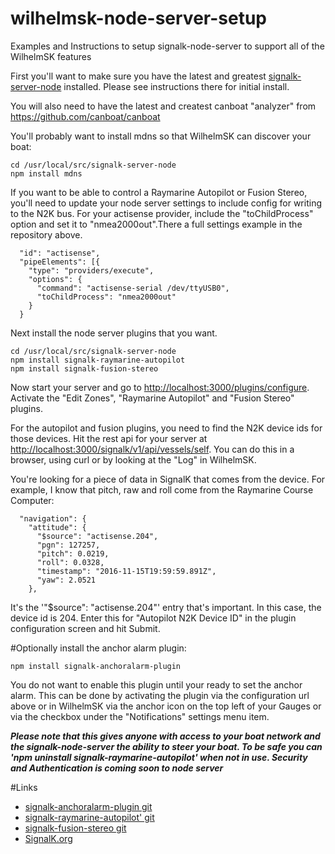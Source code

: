 # wilhelmsk-node-server-setup
Examples and Instructions to setup signalk-node-server to support all of the WilhelmSK features


First you'll  want to make sure you have the latest and greatest [signalk-server-node](https://github.com/SignalK/signalk-server-node) installed. Please see instructions there for initial install.

You will also need to have the latest and createst canboat "analyzer" from https://github.com/canboat/canboat

You'll probably want to install mdns so that WilhelmSK can discover your boat:

```
cd /usr/local/src/signalk-server-node
npm install mdns
```

If you want to be able to control a Raymarine Autopilot or Fusion Stereo, you'll need to update your node server settings to include config for writing to the N2K bus. For your actisense provider, include the "toChildProcess" option and set it to "nmea2000out".There a full settings example in the repository above.

```
  "id": "actisense",
  "pipeElements": [{
    "type": "providers/execute",
    "options": {
      "command": "actisense-serial /dev/ttyUSB0",
      "toChildProcess": "nmea2000out"
    }
  }
```

Next install the node server plugins that you want.

```
cd /usr/local/src/signalk-server-node
npm install signalk-raymarine-autopilot
npm install signalk-fusion-stereo
```

Now start your server and go to <http://localhost:3000/plugins/configure>.
Activate the "Edit Zones", "Raymarine Autopilot" and "Fusion Stereo" plugins.

For the autopilot and fusion plugins, you need to find the N2K device ids for those devices.
Hit the rest api for your server at <http://localhost:3000/signalk/v1/api/vessels/self>. You can do this in a browser, using curl or by looking at the "Log" in WilhelmSK.

You're looking for a piece of data in SignalK that comes from the device. For example, I know that pitch, raw and roll come from the Raymarine Course Computer:

```
  "navigation": {
    "attitude": {
      "$source": "actisense.204", 
      "pgn": 127257, 
      "pitch": 0.0219, 
      "roll": 0.0328, 
      "timestamp": "2016-11-15T19:59:59.891Z", 
      "yaw": 2.0521
    }, 
```

It's the '"$source": "actisense.204"' entry that's important. In this case, the device id is 204. Enter this for "Autopilot N2K Device ID" in the plugin configuration screen and hit Submit.

#Optionally install the anchor alarm plugin:

```
npm install signalk-anchoralarm-plugin
```

You do not want to enable this plugin until your ready to set the anchor alarm. This can be done by activating the plugin via the configuration url above or in WilhelmSK via the anchor icon on the top left of your Gauges or via the checkbox under the "Notifications" settings menu item.

***Please note that this gives anyone with access to your boat network and the signalk-node-server the ability to steer your boat. To be safe you can 'npm uninstall signalk-raymarine-autopilot' when not in use. Security and Authentication is coming soon to node server***


#Links
* [signalk-anchoralarm-plugin git](https://github.com/sbender9/signalk-anchoralarm-plugin)
* [signalk-raymarine-autopilot' git](https://github.com/sbender9/signalk-raymarine-autopilot)
* [signalk-fusion-stereo git](https://github.com/sbender9/signalk-fusion-stereo)
* [SignalK.org](http://www.signalk.org)


